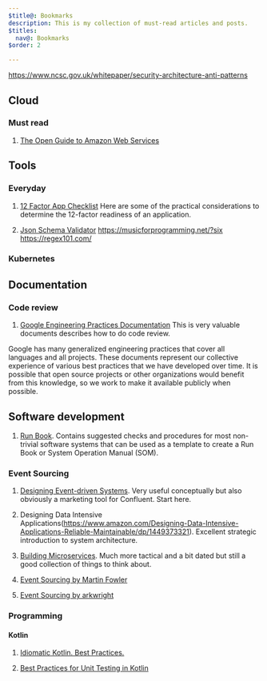 ```yaml
---
$title@: Bookmarks
description: This is my collection of must-read articles and posts.
$titles:
  nav@: Bookmarks
$order: 2

---
```


https://www.ncsc.gov.uk/whitepaper/security-architecture-anti-patterns

## Cloud
### Must read
1. [The Open Guide to Amazon Web Services](https://github.com/open-guides/og-aws)

## Tools
### Everyday
1. [12 Factor App Checklist](https://cloudposse.com/12-factor-app/)
Here are some of the practical considerations to determine the 12-factor readiness of an application. 


1. [Json Schema Validator](https://www.jsonschemavalidator.net/)
https://musicforprogramming.net/?six
https://regex101.com/

### Kubernetes

## Documentation
### Code review
1. [Google Engineering Practices Documentation](https://google.github.io/eng-practices/)
This is very valuable documents describes how to do code review.

Google has many generalized engineering practices that cover all languages and all projects. These documents represent our collective experience of various best practices that we have developed over time. It is possible that open source projects or other organizations would benefit from this knowledge, so we work to make it available publicly when possible.

## Software development

1. [Run Book](https://github.com/SkeltonThatcher/run-book-template/blob/master/run-book-template.md). Contains suggested checks and procedures for most non-trivial software systems that can be used as a template to create a Run Book or System Operation Manual (SOM).

### Event Sourcing

1. [Designing Event-driven Systems](https://www.oreilly.com/library/view/designing-event-driven-systems/9781492038252/#toc-start). Very useful conceptually but also obviously a marketing tool for Confluent. Start here.

2. Designing Data Intensive Applications(https://www.amazon.com/Designing-Data-Intensive-Applications-Reliable-Maintainable/dp/1449373321). Excellent strategic introduction to system architecture.

3. [Building Microservices](https://www.amazon.com/Building-Microservices-Designing-Fine-Grained-Systems/dp/1491950358/ref=pd_sbs_14_t_0/131-9244616-6912759?_encoding=UTF8&pd_rd_i=1491950358&pd_rd_r=0fbcd440-1861-453d-a13f-2b6c8ccf484f&pd_rd_w=2Ont6&pd_rd_wg=e0nBL&pf_rd_p=5cfcfe89-300f-47d2-b1ad-a4e27203a02a&pf_rd_r=KCFK2GAZJEP3CCP2GR4V&psc=1&refRID=KCFK2GAZJEP3CCP2GR4V). Much more tactical and a bit dated but still a good collection of things to think about.

4. [Event Sourcing by Martin Fowler](martinfowler.com/eaaDev/EventSourcing.html)

5. [Event Sourcing by arkwright](https://arkwright.github.io/event-sourcing.html)

### Programming

#### Kotlin

1. [Idiomatic Kotlin. Best Practices.](phauer.com/2017/idiomatic-kotlin-best-practices)

2. [Best Practices for Unit Testing in Kotlin](phauer.com/2018/best-practices-unit-testing-kotlin)
